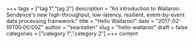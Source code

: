 +++
tags = ["tag 1","tag 2"]
description = "An introduction to Wallaroo: Sendence's new high-throughput, low-latency, resilient, event-by-event data processing framework."
title = "Hello Wallaroo!"
date = "2017-02-19T00:00:00Z"
author = "seantallen"
slug = "hello-wallaroo"
draft = false
categories = ["category 1","category 2"]
+++
content
